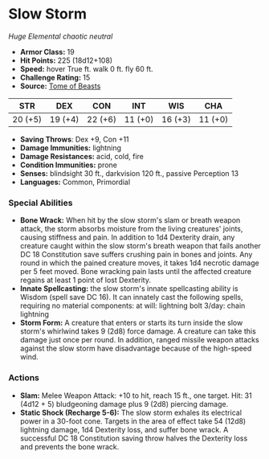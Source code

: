 # Slow Storm

*Huge* *Elemental* *chaotic neutral*

- **Armor Class:** 19
- **Hit Points:** 225 (18d12+108)
- **Speed:** hover True ft. walk 0 ft. fly 60 ft.
- **Challenge Rating:** 15
- **Source:** [Tome of Beasts](https://koboldpress.com/kpstore/product/tome-of-beasts-for-5th-edition-print/)

| STR | DEX | CON | INT | WIS | CHA |
| --- | --- | --- | --- | --- | --- |
| 20 (+5) | 19 (+4) | 22 (+6) | 11 (+0) | 16 (+3) | 11 (+0) |

- **Saving Throws**: Dex +9, Con +11
- **Damage Immunities:** lightning
- **Damage Resistances:** acid, cold, fire
- **Condition Immunities:** prone
- **Senses:** blindsight 30 ft., darkvision 120 ft., passive Perception 13
- **Languages:** Common, Primordial
### Special Abilities
- **Bone Wrack:** When hit by the slow storm's slam or breath weapon attack, the storm absorbs moisture from the living creatures' joints, causing stiffness and pain. In addition to 1d4 Dexterity drain, any creature caught within the slow storm's breath weapon that fails another DC 18 Constitution save suffers crushing pain in bones and joints. Any round in which the pained creature moves, it takes 1d4 necrotic damage per 5 feet moved. Bone wracking pain lasts until the affected creature regains at least 1 point of lost Dexterity.
- **Innate Spellcasting:** the slow storm's innate spellcasting ability is Wisdom (spell save DC 16). It can innately cast the following spells, requiring no material components:  at will: lightning bolt  3/day: chain lightning
- **Storm Form:** A creature that enters or starts its turn inside the slow storm's whirlwind takes 9 (2d8) force damage. A creature can take this damage just once per round. In addition, ranged missile weapon attacks against the slow storm have disadvantage because of the high-speed wind.
### Actions
- **Slam:** Melee Weapon Attack: +10 to hit, reach 15 ft., one target. Hit: 31 (4d12 + 5) bludgeoning damage plus 9 (2d8) piercing damage.
- **Static Shock (Recharge 5-6):** The slow storm exhales its electrical power in a 30-foot cone. Targets in the area of effect take 54 (12d8) lightning damage, 1d4 Dexterity loss, and suffer bone wrack. A successful DC 18 Constitution saving throw halves the Dexterity loss and prevents the bone wrack.
